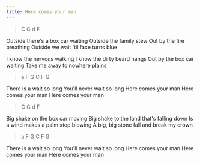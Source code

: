 ```yaml
---
title: Here comes your man
---
```


<div class="music">

> C G d F

Outside there's a box car waiting
Outside the family stew
Out by the fire breathing
Outside we wait 'til face turns blue

I know the nervous walking
I know the dirty beard hangs
Out by the box car waiting
Take me away to nowhere plains

> a F G C F G

There is a wait so long
You'll never wait so long
Here comes your man
Here comes your man
Here comes your man

> C G d F

Big shake on the box car moving
Big shake to the land that's falling down
Is a wind makes a palm stop blowing
A big, big stone fall and break my crown

> a F G C F G

There is a wait so long
You'll never wait so long
Here comes your man
Here comes your man
Here comes your man

</div>